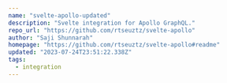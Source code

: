 ```yaml
---
name: "svelte-apollo-updated"
description: "Svelte integration for Apollo GraphQL."
repo_url: "https://github.com/rtseuztz/svelte-apollo"
author: "Saji Shunnarah"
homepage: "https://github.com/rtseuztz/svelte-apollo#readme"
updated: "2023-07-24T23:51:22.338Z"
tags: 
  - integration
---
```

